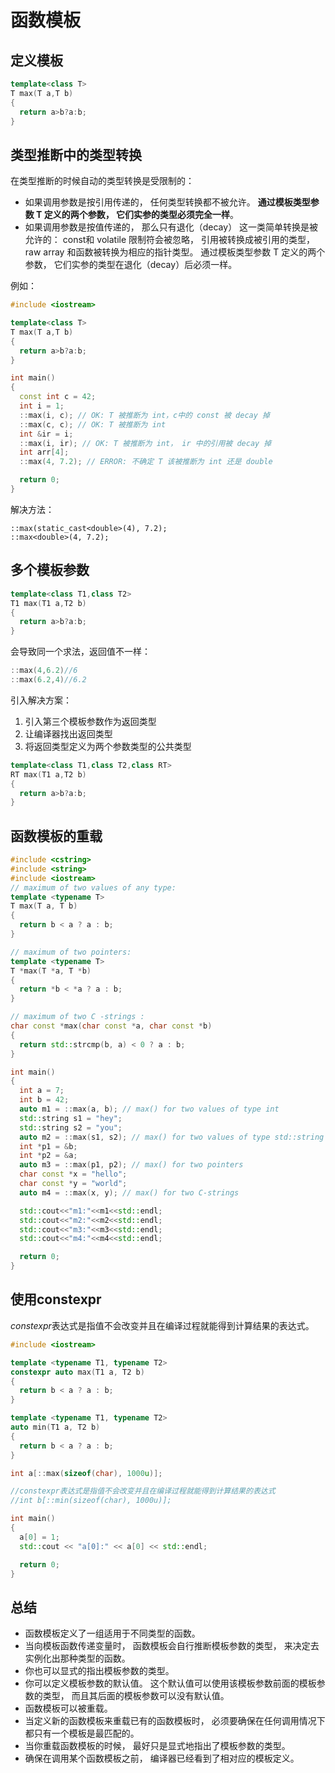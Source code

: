 # 函数模板

## 定义模板

```c++
template<class T>
T max(T a,T b)
{
  return a>b?a:b;
}
```

## 类型推断中的类型转换

在类型推断的时候自动的类型转换是受限制的：

* 如果调用参数是按引用传递的， 任何类型转换都不被允许。 **通过模板类型参数 T 定义的两个参数， 它们实参的类型必须完全一样**。
* 如果调用参数是按值传递的， 那么只有退化（decay） 这一类简单转换是被允许的： const和 volatile 限制符会被忽略， 引用被转换成被引用的类型， raw array 和函数被转换为相应的指针类型。 通过模板类型参数 T 定义的两个参数， 它们实参的类型在退化（decay）后必须一样。

例如：

```c++
#include <iostream>

template<class T>
T max(T a,T b)
{
  return a>b?a:b;
}

int main()
{
  const int c = 42;
  int i = 1;   
  ::max(i, c); // OK: T 被推断为 int，c中的 const 被 decay 掉
  ::max(c, c); // OK: T 被推断为 int
  int &ir = i;
  ::max(i, ir); // OK: T 被推断为 int， ir 中的引用被 decay 掉
  int arr[4];
  ::max(4, 7.2); // ERROR: 不确定 T 该被推断为 int 还是 double

  return 0;
}
```

解决方法：

```
::max(static_cast<double>(4), 7.2);
::max<double>(4, 7.2);
```

## 多个模板参数

```c++
template<class T1,class T2>
T1 max(T1 a,T2 b)
{
  return a>b?a:b;
}
```

会导致同一个求法，返回值不一样：

```c++
::max(4,6.2)//6
::max(6.2,4)//6.2
```

引入解决方案：

1. 引入第三个模板参数作为返回类型
2. 让编译器找出返回类型
3. 将返回类型定义为两个参数类型的公共类型

```C++
template<class T1,class T2,class RT>
RT max(T1 a,T2 b)
{
  return a>b?a:b;
}
```

## 函数模板的重载

```c++
#include <cstring>
#include <string>
#include <iostream>
// maximum of two values of any type:
template <typename T>
T max(T a, T b)
{
  return b < a ? a : b;
}

// maximum of two pointers:
template <typename T>
T *max(T *a, T *b)
{
  return *b < *a ? a : b;
}

// maximum of two C -strings : 
char const *max(char const *a, char const *b)
{
  return std::strcmp(b, a) < 0 ? a : b;
}

int main()
{
  int a = 7;
  int b = 42;
  auto m1 = ::max(a, b); // max() for two values of type int
  std::string s1 = "hey";
  std::string s2 = "you";
  auto m2 = ::max(s1, s2); // max() for two values of type std::string
  int *p1 = &b;
  int *p2 = &a;
  auto m3 = ::max(p1, p2); // max() for two pointers
  char const *x = "hello"; 
  char const *y = "world";
  auto m4 = ::max(x, y); // max() for two C-strings

  std::cout<<"m1:"<<m1<<std::endl;
  std::cout<<"m2:"<<m2<<std::endl;
  std::cout<<"m3:"<<m3<<std::endl;
  std::cout<<"m4:"<<m4<<std::endl;

  return 0;
}
```

## 使用constexpr

*constexpr*表达式是指值不会改变并且在编译过程就能得到计算结果的表达式。

```c++
#include <iostream>

template <typename T1, typename T2>
constexpr auto max(T1 a, T2 b)
{
  return b < a ? a : b;
}

template <typename T1, typename T2>
auto min(T1 a, T2 b)
{
  return b < a ? a : b;
}

int a[::max(sizeof(char), 1000u)];

//constexpr表达式是指值不会改变并且在编译过程就能得到计算结果的表达式
//int b[::min(sizeof(char), 1000u)];

int main()
{
  a[0] = 1;
  std::cout << "a[0]:" << a[0] << std::endl;

  return 0;
}
```

## 总结

* 函数模板定义了一组适用于不同类型的函数。
* 当向模板函数传递变量时， 函数模板会自行推断模板参数的类型， 来决定去实例化出那种类型的函数。
* 你也可以显式的指出模板参数的类型。
* 你可以定义模板参数的默认值。 这个默认值可以使用该模板参数前面的模板参数的类型， 而且其后面的模板参数可以没有默认值。
*  函数模板可以被重载。
*  当定义新的函数模板来重载已有的函数模板时， 必须要确保在任何调用情况下都只有一个模板是最匹配的。
*  当你重载函数模板的时候， 最好只是显式地指出了模板参数的类型。
* 确保在调用某个函数模板之前， 编译器已经看到了相对应的模板定义。
